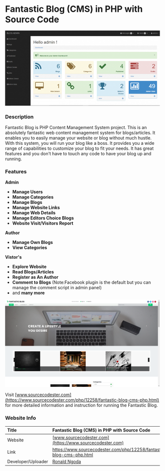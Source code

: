 # Fantastic Blog (CMS) in PHP with Source Code

<div align="center">
	<img src="blogadmin.png" />
</div>

### Description
Fantastic Blog is PHP Content Management System project. This is an absolutely fantastic web content management system for blogs/articles. It enables you to easily manage your website or blog without much hustle. With this system, you will run your blog like a boss. It provides you a wide range of capabilities to customize your blog to fit your needs. It has great features and you don't have to touch any code to have your blog up and running.

### Features

<strong>Admin</strong>
<ul>
	<li><strong>Manage Users</strong></li>
	<li><strong>Manage Categories</strong></li>
	<li><strong>Manage Blogs</strong></li>
	<li><strong>Manage Website Links</strong></li>
	<li><strong>Manage Web Details</strong></li>
	<li><strong>Manage Editors Choice Blogs</strong></li>
	<li><strong>Website Visit/Visitors Report</strong></li>
</ul>
<strong>Author</strong>
<ul>
	<li><strong>Manage Own Blogs</strong></li>
	<li><strong>View Categories</strong></li>
</ul>
<strong>Vistor's</strong>
<ul>
	<li><strong>Explore Website</strong></li>
	<li><strong>Read Blogs/Articles</strong></li>
	<li><strong>Register as An Author</strong></li>
	<li><strong>Comment to Blogs</strong> (Note:Facebook plugin is the default but you can manage the comment script in admin panel)</li>
	<li>and <strong>many more</strong></li>
</ul>

<div align="center"><img src="fantasticblog.png" /></div>

Visit [www.sourcecodester.com](https://www.sourcecodester.com/php/12258/fantastic-blog-cms-php.html) for more detailed information and instruction for running the Fantastic Blog.

### Website Info
| Title | Fantastic Blog (CMS) in PHP with Source Code |
|:-----|:--------|
| Website | [www.sourcecodester.com](https://www.sourcecodester.com) |
| Link | https://www.sourcecodester.com/php/12258/fantastic-blog-cms-php.html |
| Developer/Uploader | [Ronald Ngoda](https://www.sourcecodester.com) |
